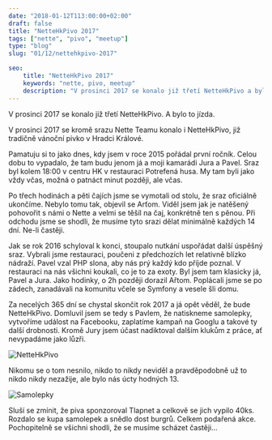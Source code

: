 ```yaml
---
date: "2018-01-12T113:00:00+02:00"
draft: false
title: "NetteHkPivo 2017"
tags: ["nette", "pivo", "meetup"]
type: "blog"
slug: "01/12/nettehkpivo-2017"

seo:
    title: "NetteHkPivo 2017"
    keywords: "nette, pivo, meetup"
    description: "V prosinci 2017 se konalo již třetí NetteHkPivo a byla to jízda."
---
```


V prosinci 2017 se konalo již třetí NetteHkPivo. A bylo to jízda.

<!--more-->

V prosinci 2017 se kromě srazu Nette Teamu konalo i NetteHkPivo, již tradičně vánoční pivko v Hradci Králové.

Pamatuju si to jako dnes, kdy jsem v roce 2015 pořádal první ročník. Celou dobu to vypadalo, že 
tam budu jenom já a moji kamarádi Jura a Pavel. Sraz byl kolem 18:00 v centru HK v restauraci Potrefená husa.
My tam byli jako vždy včas, možná o patnáct minut později, ale včas. 

Po třech hodinách a pěti čajích jsme se vymotali od stolu, že sraz oficiálně ukončíme. Nebylo tomu tak, objevil se Arťom.
Viděl jsem jak je natěšený pohovořit s námi o Nette a velmi se těšíl na čaj, konkrétně ten s pěnou. Při odchodu jsme se shodli, že musíme tyto srazi dělat minimálně každých 14 dní. Ne-li častěji.

Jak se rok 2016 schyloval k konci, stoupalo nutkání uspořádat další úspěšný sraz. Vybrali jsme restauraci, poučeni z předchozích let relativně blízko nádraží. Pavel vzal PHP slona, aby nás prý každý kdo příjde poznal. V restauraci na nás 
všichni koukali, co je to za exoty. Byl jsem tam klasicky já, Pavel a Jura. Jako hodinky, o 2h později dorazil Ařtom. 
Poplácali jsme se po zádech, zanadávali na komunitu včele se Symfony a vesele šli domu.

Za necelých 365 dní se chystal skončit rok 2017 a já opět věděl, že bude NetteHkPivo. Domluvil jsem se tedy s Pavlem, že natiskneme samolepky, vytvoříme událost na Facebooku, zaplatíme kampaň na Googlu a takové ty další drobnosti.
Kromě Jury jsem účast nadiktoval dalším klukům z práce, ať nevypadáme jako lůzři.

![][2]

Nikomu se o tom nesnilo, nikdo to nikdy neviděl a pravděpodobně už to nikdo nikdy nezažije, ale bylo nás úcty hodných 13. 

![][1]

Sluší se zmínit, že piva sponzoroval Tlapnet a celkově se jich vypilo 40ks. Rozdalo se kupa samolepek a snědlo dost burgrů.
Celkem podařená akce. Pochopitelně se všichni shodli, že se musíme scházet častěji...

[1]: /misc/blog/2018/01/12/labels.jpg (Samolepky)
[2]: /misc/blog/2018/01/12/meetup.jpg (NetteHkPivo)
